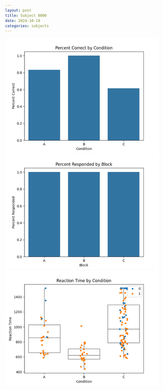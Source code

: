 ```yaml
---
layout: post
title: Subject 8000
date: 2024-10-19
categories: subjects
---
```


![](data/8000/run-18/8000_ATS_percent_correct.png)
![](data/8000/run-18/8000_ATS_percent_responded.png)
![](data/8000/run-18/8000_ATS_rt.png)
